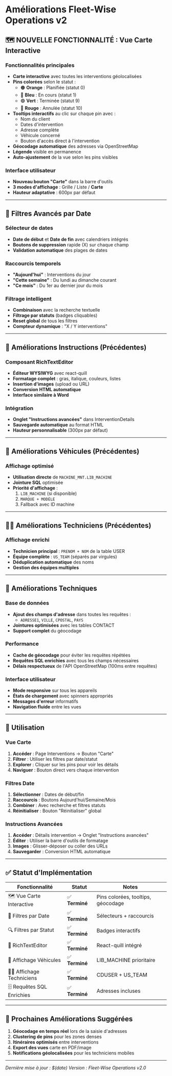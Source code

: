 # Améliorations Fleet-Wise Operations v2

## 🗺️ **NOUVELLE FONCTIONNALITÉ : Vue Carte Interactive**

### Fonctionnalités principales
- **Carte interactive** avec toutes les interventions géolocalisées
- **Pins colorées** selon le statut :
  - 🟠 **Orange** : Planifiée (statut 0)  
  - 🔵 **Bleu** : En cours (statut 1)
  - 🟢 **Vert** : Terminée (statut 9)
  - 🔴 **Rouge** : Annulée (statut 10)
- **Tooltips interactifs** au clic sur chaque pin avec :
  - Nom du client
  - Dates d'intervention  
  - Adresse complète
  - Véhicule concerné
  - Bouton d'accès direct à l'intervention
- **Géocodage automatique** des adresses via OpenStreetMap
- **Légende** visible en permanence
- **Auto-ajustement** de la vue selon les pins visibles

### Interface utilisateur
- **Nouveau bouton "Carte"** dans la barre d'outils
- **3 modes d'affichage** : Grille / Liste / **Carte**
- **Hauteur adaptative** : 600px par défaut

---

## 📅 **Filtres Avancés par Date**

### Sélecteur de dates
- **Date de début** et **Date de fin** avec calendriers intégrés
- **Boutons de suppression** rapide (X) sur chaque champ
- **Validation automatique** des plages de dates

### Raccourcis temporels
- **"Aujourd'hui"** : Interventions du jour
- **"Cette semaine"** : Du lundi au dimanche courant  
- **"Ce mois"** : Du 1er au dernier jour du mois

### Filtrage intelligent
- **Combinaison** avec la recherche textuelle
- **Filtrage par statuts** (badges cliquables)
- **Reset global** de tous les filtres
- **Compteur dynamique** : "X / Y interventions"

---

## 📝 **Améliorations Instructions (Précédentes)**

### Composant RichTextEditor
- **Éditeur WYSIWYG** avec react-quill
- **Formatage complet** : gras, italique, couleurs, listes
- **Insertion d'images** (upload ou URL)
- **Conversion HTML automatique**
- **Interface similaire à Word**

### Intégration
- **Onglet "Instructions avancées"** dans InterventionDetails
- **Sauvegarde automatique** au format HTML
- **Hauteur personnalisable** (300px par défaut)

---

## 🚗 **Améliorations Véhicules (Précédentes)**

### Affichage optimisé
- **Utilisation directe** de `MACHINE_MNT.LIB_MACHINE`
- **Jointure SQL** optimisée
- **Priorité d'affichage** :
  1. `LIB_MACHINE` (si disponible)
  2. `MARQUE + MODÈLE`  
  3. Fallback avec ID machine

---

## 👨‍🔧 **Améliorations Techniciens (Précédentes)**

### Affichage enrichi
- **Technicien principal** : `PRENOM + NOM` de la table USER
- **Équipe complète** : `US_TEAM` (séparés par virgules)
- **Déduplication automatique** des noms
- **Gestion des équipes multiples**

---

## 🔧 **Améliorations Techniques**

### Base de données
- **Ajout des champs d'adresse** dans toutes les requêtes :
  - `ADRESSE1`, `VILLE`, `CPOSTAL`, `PAYS`
- **Jointures optimisées** avec les tables CONTACT
- **Support complet** du géocodage

### Performance
- **Cache de géocodage** pour éviter les requêtes répétées
- **Requêtes SQL enrichies** avec tous les champs nécessaires
- **Délais respectueux** de l'API OpenStreetMap (100ms entre requêtes)

### Interface utilisateur
- **Mode responsive** sur tous les appareils
- **États de chargement** avec spinners appropriés
- **Messages d'erreur** informatifs
- **Navigation fluide** entre les vues

---

## 🎯 **Utilisation**

### Vue Carte
1. **Accéder** : Page Interventions → Bouton "Carte"
2. **Filtrer** : Utiliser les filtres par date/statut
3. **Explorer** : Cliquer sur les pins pour voir les détails
4. **Naviguer** : Bouton direct vers chaque intervention

### Filtres Date
1. **Sélectionner** : Dates de début/fin
2. **Raccourcis** : Boutons Aujourd'hui/Semaine/Mois
3. **Combiner** : Avec recherche et filtres statuts
4. **Réinitialiser** : Bouton "Réinitialiser" global

### Instructions Avancées  
1. **Accéder** : Détails intervention → Onglet "Instructions avancées"
2. **Éditer** : Utiliser la barre d'outils de formatage
3. **Images** : Glisser-déposer ou coller des URLs
4. **Sauvegarder** : Conversion HTML automatique

---

## ✅ **Statut d'Implémentation**

| Fonctionnalité | Statut | Notes |
|---|---|---|
| 🗺️ Vue Carte Interactive | ✅ **Terminé** | Pins colorées, tooltips, géocodage |
| 📅 Filtres par Date | ✅ **Terminé** | Sélecteurs + raccourcis |
| 🔍 Filtres par Statut | ✅ **Terminé** | Badges interactifs |
| 📝 RichTextEditor | ✅ **Terminé** | React-quill intégré |
| 🚗 Affichage Véhicules | ✅ **Terminé** | LIB_MACHINE prioritaire |
| 👨‍🔧 Affichage Techniciens | ✅ **Terminé** | CDUSER + US_TEAM |
| 🗄️ Requêtes SQL Enrichies | ✅ **Terminé** | Adresses incluses |

---

## 🚀 **Prochaines Améliorations Suggérées**

1. **Géocodage en temps réel** lors de la saisie d'adresses
2. **Clustering de pins** pour les zones denses
3. **Itinéraires optimisés** entre interventions
4. **Export des vues** carte en PDF/image
5. **Notifications géolocalisées** pour les techniciens mobiles

---

*Dernière mise à jour : $(date)*
*Version : Fleet-Wise Operations v2.0* 